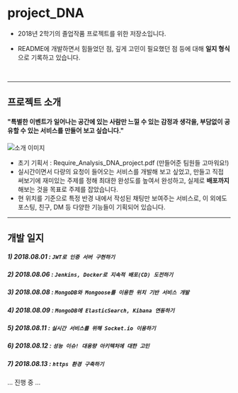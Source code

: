 # project_DNA

* 2018년 2학기의 졸업작품 프로젝트를 위한 저장소입니다.

* README에 개발하면서 힘들었던 점, 깊게 고민이 필요했던 점 등에 대해 **일지 형식**으로 기록하고 있습니다.

  ​

***

## 프로젝트 소개

#### **"특별한 이벤트가 일어나는 공간에 있는 사람만 느낄 수 있는 감정과 생각을, 부담없이 공유할 수 있는 서비스를 만들어 보고 싶습니다.**"

![소개 이미지](https://blogfiles.pstatic.net/MjAxODA4MTRfMTky/MDAxNTM0MTc3NzY1MTM0.NCF4J6dMHOkkdIOZfhedD3jE3ClrDsU62BCsdAeryVog.SYjZhtyBsQAmZE8KFL6X0tSj9-sHzwbr3qhSbeTFfWYg.PNG.3457soso/title.png)

- 초기 기획서 : Require_Analysis_DNA_project.pdf (만들어준 팀원들 고마워요!)
- 실시간이면서 다량의 요청이 들어오는 서비스를 개발해 보고 싶었고, 만들고 직접 써보기에 재미있는 주제를 정해 최대한 완성도를 높여서 완성하고, 실제로 **배포까지** 해보는 것을 목표로 주제를 잡았습니다.
- 현 위치를 기준으로 특정 반경 내에서 작성된 채팅만 보여주는 서비스로, 이 외에도 포스팅, 친구, DM 등 다양한 기능들이 기획되어 있습니다.



***

## 개발 일지

##### 1) 2018.08.01 : ```JWT로 인증 서버 구현하기```

##### 2) 2018.08.06 : ```Jenkins, Docker로 지속적 배포(CD) 도전하기```

##### 3) 2018.08.08 : ```MongoDB와 Mongoose를 이용한 위치 기반 서비스 개발```

##### 4) 2018.08.09 : ```MongoDB에 ElasticSearch, Kibana 연동하기```

##### 5) 2018.08.11 : ```실시간 서비스를 위해 Socket.io 이용하기```

##### 6) 2018.08.12 : ```성능 이슈! 대용량 아키텍처에 대한 고민```

##### 7) 2018.08.13 : ```https 환경 구축하기```



... 진행 중 ...



